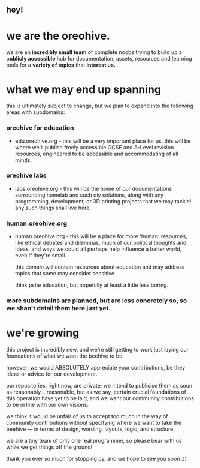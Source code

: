 ## hey!

# we are the oreohive.

we are an **incredibly small team** of complete noobs trying to build up a p**ublicly accessible** hub for documentation, assets, resources and learning tools for a **variety of topics** that **interest us.**

# what we may end up spanning
this is ultimately subject to change, but we plan to expand into the following areas with subdomains:

### oreohive for education
- edu.oreohive.org - this will be a very important place for us. this will be where we'll publish freely accessible GCSE and A-Level revision resources, engineered to be accessible and accommodating of all minds.

###  oreohive labs
- labs.oreohive.org - this will be the home of our documentations surrounding homelab and such diy solutions, along with any programming, development, or 3D printing projects that we may tackle! any such things shall live here.

### human.oreohive.org
- human.oreohive.org - this will be a place for more 'human' resources, like ethical debates and dilemmas, much of our political thoughts and ideas, and ways we could all perhaps help influence a better world, even if they're small.

  this domain will contain resources about education and may address topics that some may consider sensitive.

  think pshe education, but hopefully at least a little less boring.

### more subdomains are planned, but are less concretely so, so we shan't detail them here just yet.


# we're growing

this project is incredibly new, and we're still getting to work just laying our foundations of what we want the beehive to be.

however, we would ABSOLUTELY appreciate your contributions, be they ideas or advice for our development.

our repositories, right now, are private; we intend to publicise them as soon as reasonably... reasonable, but as we say, certain crucial foundations of this operation have yet to be laid, and we want our community contributions to be in line with our own visions.

we think it would be unfair of us to accept too much in the way of community contributions without specifying where we want to take the beehive — in terms of design, wording, layouts, logic, and structure.

we are a tiny team of only one real programmer, so please bear with us while we get things off the ground!

thank you ever so much for stopping by, and we hope to see you soon :))

<!--

**Here are some ideas to get you started:**

🙋‍♀️ A short introduction - what is your organization all about?
🌈 Contribution guidelines - how can the community get involved?
👩‍💻 Useful resources - where can the community find your docs? Is there anything else the community should know?
🍿 Fun facts - what does your team eat for breakfast?
🧙 Remember, you can do mighty things with the power of [Markdown](https://docs.github.com/github/writing-on-github/getting-started-with-writing-and-formatting-on-github/basic-writing-and-formatting-syntax)
-->
